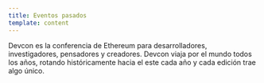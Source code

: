 ```yaml
---
title: Eventos pasados
template: content
---
```


Devcon es la conferencia de Ethereum para desarrolladores, investigadores, pensadores y creadores. Devcon viaja por el mundo todos los años, rotando históricamente hacia el este cada año y cada edición trae algo único.
